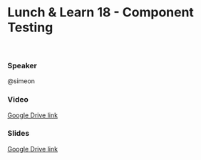 # Lunch & Learn 18 - Component Testing
​
### Speaker
@simeon
​
### Video
[Google Drive link](https://drive.google.com/open?id=1wtCpMVhsxrGLhNnVJLAvVxku1ZAQ16p6)
​
### Slides
[Google Drive link](hhttps://drive.google.com/open?id=1BxYvaz8GLNc1FUXQnzqRGwzqViie-XyI)